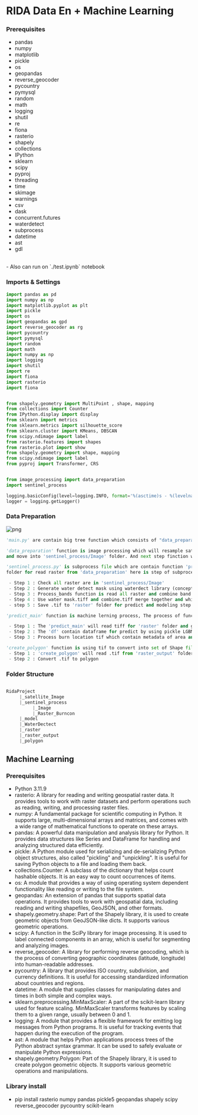 # RIDA Data En + Machine Learning

### Prerequisites
- pandas
- numpy
- matplotlib
- pickle
- os
- geopandas
- reverse_geocoder
- pycountry
- pymysql
- random
- math
- logging
- shutil
- re
- fiona
- rasterio
- shapely
- collections
- IPython
- sklearn
- scipy
- pyproj
- threading
- time
- skimage
- warnings
- csv
- dask
- concurrent.futures
- waterdetect
- subprocess
- datetime
- ast
- gdl

<br>
- Also can run on `./test.ipynb` notebook

### Imports & Settings


```python
import pandas as pd
import numpy as np
import matplotlib.pyplot as plt
import pickle
import os
import geopandas as gpd
import reverse_geocoder as rg
import pycountry
import pymysql
import random
import math
import numpy as np
import logging
import shutil
import re
import fiona
import rasterio
import fiona


from shapely.geometry import MultiPoint , shape, mapping
from collections import Counter
from IPython.display import display
from sklearn import metrics
from sklearn.metrics import silhouette_score
from sklearn.cluster import KMeans, DBSCAN
from scipy.ndimage import label
from rasterio.features import shapes
from rasterio.plot import show
from shapely.geometry import shape, mapping
from scipy.ndimage import label
from pyproj import Transformer, CRS


from image_processing import data_preparation
import sentinel_process

logging.basicConfig(level=logging.INFO, format='%(asctime)s - %(levelname)s - %(message)s')
logger = logging.getLogger()
```

### Data Preparation


![png]('material/flow.png')

```python
'main.py' are contain big tree function which consists of "data_preparation from 'image_processing.py'" , "predict_main from 'predict_module.py'" and the last one "create_polygon from 'create_polygon.py'"
```

```python
'data_preparation' function is image processing which will resample satellite image(jp2) all range into 10m
and move into 'sentinel_process/Image' folder. And next step finction will call subprocess 'sentinel_process.py'.
```

```python
'sentinel_process.py' is subprocess file which are contain function 'process_bands' it will use 'sentinel_process/Image'
folder for read raster from 'data_preparation' here is step of subprocess

 - Step 1 : Check all raster are in 'sentinel_process/Image' 
 - Step 2 : Generate water detect mask using waterdect library (concept and reference from Maurício Cordeiro)
 - Step 3 : Process_bands function is read all raster and combine band and save into GeoTiff 
 - Step 4 : Use water mask.tiff and combine.tiff merge together and which raster map to mask made value = 0
 - step 5 : Save .tif to 'raster' folder for predict and modeling step
```

```python
'predict_main' function is machine lerning process, The process of function are read rester then using ML for calculate which pixel in raster is burn and output in .tif which is contain burn location

 - Step 1 : The 'predict_main' will read tiff for 'raster' folder and get value of each band into 'df' 
 - Step 2 : The 'df' contain dataframe for predict by using pickle LGBM (Light GBM) which learning from training pipeline
 - Step 3 : Process burn location tif which contain metadata of area and save to 'raster_output'
```

```python
'create_polygon' function is using tif to convert into set of Shape file (cph,dbf,prj,shp,shx) 
 - Step 1 : 'create_polygon' will read .tif from 'raster_output' folder
 - Step 2 : Convert .tif to polygon
```

### Folder Structure

```python

RidaProject
     |_satellite_Image
     |_sentinel_process
          |_Image
          |_Raster_Burncon
     |_model
     |_WaterDectect
     |_raster
     |_raster_output
     |_polygon
```




## Machine Learning
### Prerequisites
- Python 3.11.9
- rasterio: A library for reading and writing geospatial raster data. It provides tools to work with raster datasets and perform operations such as reading, writing, and processing raster files.
- numpy: A fundamental package for scientific computing in Python. It supports large, multi-dimensional arrays and matrices, and comes with a wide range of mathematical functions to operate on these arrays.
- pandas: A powerful data manipulation and analysis library for Python. It provides data structures like Series and DataFrame for handling and analyzing structured data efficiently.
- pickle: A Python module used for serializing and de-serializing Python object structures, also called "pickling" and "unpickling". It is useful for saving Python objects to a file and loading them back.
- collections.Counter: A subclass of the dictionary that helps count hashable objects. It is an easy way to count occurrences of items.
- os: A module that provides a way of using operating system dependent functionality like reading or writing to the file system.
- geopandas: An extension of pandas that supports spatial data operations. It provides tools to work with geospatial data, including reading and writing shapefiles, GeoJSON, and other formats.
- shapely.geometry.shape: Part of the Shapely library, it is used to create geometric objects from GeoJSON-like dicts. It supports various geometric operations.
- scipy: A function in the SciPy library for image processing. It is used to label connected components in an array, which is useful for segmenting and analyzing images.
- reverse_geocoder: A library for performing reverse geocoding, which is the process of converting geographic coordinates (latitude, longitude) into human-readable addresses.
- pycountry: A library that provides ISO country, subdivision, and currency definitions. It is useful for accessing standardized information about countries and regions.
- datetime: A module that supplies classes for manipulating dates and times in both simple and complex ways.
- sklearn.preprocessing.MinMaxScaler: A part of the scikit-learn library used for feature scaling. MinMaxScaler transforms features by scaling them to a given range, usually between 0 and 1.
- logging: A module that provides a flexible framework for emitting log messages from Python programs. It is useful for tracking events that happen during the execution of the program.
- ast: A module that helps Python applications process trees of the Python abstract syntax grammar. It can be used to safely evaluate or manipulate Python expressions.
- shapely.geometry.Polygon: Part of the Shapely library, it is used to create polygon geometric objects. It supports various geometric operations and manipulations.

### Library install
- pip install rasterio numpy pandas pickle5 geopandas shapely scipy reverse_geocoder pycountry scikit-learn
